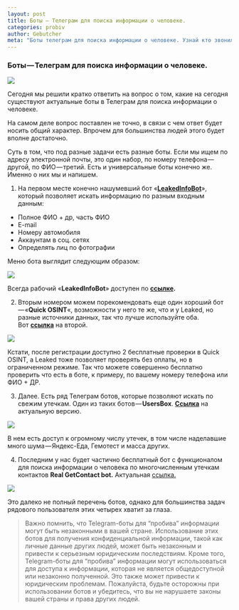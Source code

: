 ```yaml
---
layout: post
title: Боты — Телеграм для поиска информации о человеке.
categories: probiv
author: Gebutcher
meta: "Боты телеграм для поиска информации о человеке. Узнай кто звонил. Кто владелец номера автомобиля. Найди человека"
---
```


### Боты — Телеграм для поиска информации о человеке.

![](https://cdn-images-1.medium.com/max/800/1*uh8PzjElVoz4ds0QBFzb-w.jpeg)

Сегодня мы решили кратко ответить на вопрос о том, какие на сегодня существуют актуальные боты в Телеграм для поиска информации о человеке.

На самом деле вопрос поставлен не точно, в связи с чем ответ будет носить общий характер. Впрочем для большинства людей этого будет вполне достаточно.

Суть в том, что под разные задачи есть разные боты. Если мы ищем по адресу электронной почты, это один набор, по номеру телефона — другой, по ФИО — третий. Есть и универсальные боты конечно же. Именно о них мы и напишем.

1. На первом месте конечно нашумевший бот «[**LeakedInfoBot**](https://bit.ly/3Ps7Q4i)», который позволяет искать информацию по разным входным данным:

- Полное ФИО + др, часть ФИО
- E-mail
- Номеру автомобиля
- Аккаунтам в соц. сетях
- Определять лиц по фотографии

Меню бота выглядит следующим образом:

![](https://cdn-images-1.medium.com/max/800/1*K9LPf3x-C4EyleEiOp_y2g.jpeg)

Всегда рабочий «**LeakedInfoBot**» доступен по [**ссылке**](https://bit.ly/3EH0Hbe)**.**

2. Вторым номером можем порекомендовать еще один хороший бот — «**Quick OSINT**«, возможности у него те же, что и у Leaked, но разные источники данных, так что лучше используйте оба. Вот [**ссылка**](https://t.me/QuickLeaksBot) на второй.

![](https://cdn-images-1.medium.com/max/800/1*bRyCeCxm6MStQA6tKfbGYQ.jpeg)

Кстати, после регистрации доступно 2 бесплатные проверки в Quick OSINT, а Leaked тоже позволяет проверять без оплаты, но в ограниченном режиме. Так что можете совершенно бесплатно проверить что есть в боте, к примеру, по вашему номеру телефона или ФИО + ДР.

3. Далее. Есть ряд Телеграм ботов, которые позволяют искать по свежим утечкам. Один из таких ботов — **UsersBox**. [**Ссылка**](https://t.me/usersbbox_bot) на актуальную версию.

![](https://cdn-images-1.medium.com/max/800/1*lu0gx9L4BfTWDqgR4cM4Zg.jpeg)

В нем есть доступ к огромному числу утечек, в том числе наделавшие много шума — Яндекс-Еда, Гемотест и масса других.

4. Последним у нас будет частично бесплатный бот с функционалом для поиска информации о человека по многочисленным утечкам контактов **Real GetContact bot.** Актуальная [ссылка.](https://t.me/getcontact_real_bot)

![](https://cdn-images-1.medium.com/max/800/1*Cijit21jAdMNCL80PR9Pqw.jpeg)

Это далеко не полный перечень ботов, однако для большинства задач рядового пользователя этих четырех хватит за глаза.

> Важно помнить, что Telegram-боты для “пробива” информации могут быть незаконными в вашей стране. Использование этих ботов для получения конфиденциальной информации, такой как личные данные других людей, может быть незаконным и привести к серьезным юридическим последствиям. Кроме того, Telegram-боты для “пробива” информации могут использоваться для доступа к информации, которая не является общедоступной или незаконно полученной. Это также может привести к юридическим проблемам. Пожалуйста, будьте осторожны при использовании ботов и убедитесь, что вы не нарушаете законы вашей страны и права других людей.